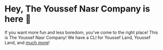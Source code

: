 # Hey, The Youssef Nasr Company is here 👋

If you want more fun and less boredom, you've come to the right place! This is The Youssef Nasr Company! We have a CLI for Youssef Land, Youssef Land, and [much more](https://github.com/orgs/The-Youssef-Nasr-Company/repositories)!
